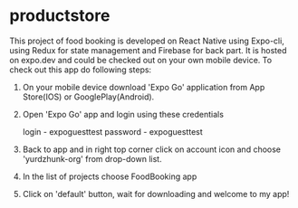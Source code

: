 # productstore

This project of food booking is developed on React Native using Expo-cli, using Redux for state management and Firebase for back part.
It is hosted on expo.dev and could be checked out on your own mobile device.
To check out this app do following steps:

1. On your mobile device download 'Expo Go' application from App Store(IOS) or GooglePlay(Android).
2. Open 'Expo Go' app and login using these credentials
  
    login - expoguesttest
    password - expoguesttest

3. Back to app and in right top corner click on account icon and choose 'yurdzhunk-org' from drop-down list.
4. In the list of projects choose FoodBooking app
5. Click on 'default' button, wait for downloading and welcome to my app!

